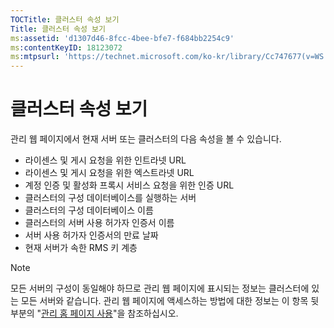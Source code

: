 ```yaml
---
TOCTitle: 클러스터 속성 보기
Title: 클러스터 속성 보기
ms:assetid: 'd1307d46-8fcc-4bee-bfe7-f684bb2254c9'
ms:contentKeyID: 18123072
ms:mtpsurl: 'https://technet.microsoft.com/ko-kr/library/Cc747677(v=WS.10)'
---
```


클러스터 속성 보기
==================

관리 웹 페이지에서 현재 서버 또는 클러스터의 다음 속성을 볼 수 있습니다.

-   라이센스 및 게시 요청을 위한 인트라넷 URL
-   라이센스 및 게시 요청을 위한 엑스트라넷 URL
-   계정 인증 및 활성화 프록시 서비스 요청을 위한 인증 URL
-   클러스터의 구성 데이터베이스를 실행하는 서버
-   클러스터의 구성 데이터베이스 이름
-   클러스터의 서버 사용 허가자 인증서 이름
-   서버 사용 허가자 인증서의 만료 날짜
-   현재 서버가 속한 RMS 키 계층

> [!Note]  
> 모든 서버의 구성이 동일해야 하므로 관리 웹 페이지에 표시되는 정보는 클러스터에 있는 모든 서버와 같습니다. 관리 웹 페이지에 액세스하는 방법에 대한 정보는 이 항목 뒷부분의 "[관리 홈 페이지 사용](https://technet.microsoft.com/6c155977-bd0e-47d6-ac65-1746cddb505e)"을 참조하십시오.
